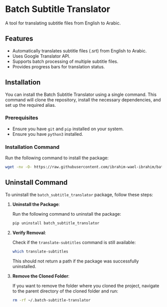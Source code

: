 # Batch Subtitle Translator

A tool for translating subtitle files from English to Arabic.

## Features

- Automatically translates subtitle files (.srt) from English to Arabic.
- Uses Google Translator API.
- Supports batch processing of multiple subtitle files.
- Provides progress bars for translation status.

## Installation

You can install the Batch Subtitle Translator using a single command. This command will clone the repository, install the necessary dependencies, and set up the required alias.

### Prerequisites

- Ensure you have `git` and `pip` installed on your system.
- Ensure you have `python3` installed.

### Installation Command

Run the following command to install the package:

```sh
wget -nv -O- https://raw.githubusercontent.com/ibrahim-wael-ibrahim/batch-subtitle-translator/main/scripts/install.sh | bash

```

## Uninstall Command

To uninstall the `batch_subtitle_translator` package, follow these steps:

1. **Uninstall the Package**:

   Run the following command to uninstall the package:

   ```sh
   pip uninstall batch_subtitle_translator
   ```

2. **Verify Removal**:

   Check if the `translate-subtitles` command is still available:

   ```sh
   which translate-subtitles
   ```

   This should not return a path if the package was successfully uninstalled.

3. **Remove the Cloned Folder**:

   If you want to remove the folder where you cloned the project, navigate to the parent directory of the cloned folder and run:

   ```sh
   rm -rf ~/.batch-subtitle-translator
   ```
